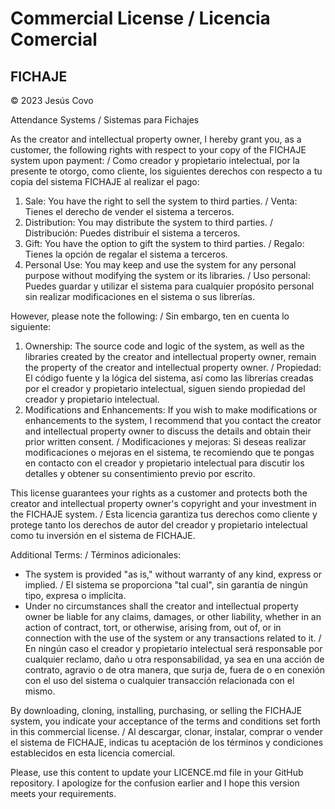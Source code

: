 # Commercial License / Licencia Comercial
## FICHAJE

© 2023 Jesús Covo

Attendance Systems / Sistemas para Fichajes

As the creator and intellectual property owner, I hereby grant you, as a customer, the following rights with respect to your copy of the FICHAJE system upon payment: / Como creador y propietario intelectual, por la presente te otorgo, como cliente, los siguientes derechos con respecto a tu copia del sistema FICHAJE al realizar el pago:

1. Sale: You have the right to sell the system to third parties. / Venta: Tienes el derecho de vender el sistema a terceros.
2. Distribution: You may distribute the system to third parties. / Distribución: Puedes distribuir el sistema a terceros.
3. Gift: You have the option to gift the system to third parties. / Regalo: Tienes la opción de regalar el sistema a terceros.
4. Personal Use: You may keep and use the system for any personal purpose without modifying the system or its libraries. / Uso personal: Puedes guardar y utilizar el sistema para cualquier propósito personal sin realizar modificaciones en el sistema o sus librerías.

However, please note the following: / Sin embargo, ten en cuenta lo siguiente:

1. Ownership: The source code and logic of the system, as well as the libraries created by the creator and intellectual property owner, remain the property of the creator and intellectual property owner. / Propiedad: El código fuente y la lógica del sistema, así como las librerías creadas por el creador y propietario intelectual, siguen siendo propiedad del creador y propietario intelectual.
2. Modifications and Enhancements: If you wish to make modifications or enhancements to the system, I recommend that you contact the creator and intellectual property owner to discuss the details and obtain their prior written consent. / Modificaciones y mejoras: Si deseas realizar modificaciones o mejoras en el sistema, te recomiendo que te pongas en contacto con el creador y propietario intelectual para discutir los detalles y obtener su consentimiento previo por escrito.

This license guarantees your rights as a customer and protects both the creator and intellectual property owner's copyright and your investment in the FICHAJE system. / Esta licencia garantiza tus derechos como cliente y protege tanto los derechos de autor del creador y propietario intelectual como tu inversión en el sistema de FICHAJE.

Additional Terms: / Términos adicionales:
- The system is provided "as is," without warranty of any kind, express or implied. / El sistema se proporciona "tal cual", sin garantía de ningún tipo, expresa o implícita.
- Under no circumstances shall the creator and intellectual property owner be liable for any claims, damages, or other liability, whether in an action of contract, tort, or otherwise, arising from, out of, or in connection with the use of the system or any transactions related to it. / En ningún caso el creador y propietario intelectual será responsable por cualquier reclamo, daño u otra responsabilidad, ya sea en una acción de contrato, agravio o de otra manera, que surja de, fuera de o en conexión con el uso del sistema o cualquier transacción relacionada con el mismo.

By downloading, cloning, installing, purchasing, or selling the FICHAJE system, you indicate your acceptance of the terms and conditions set forth in this commercial license. / Al descargar, clonar, instalar, comprar o vender el sistema de FICHAJE, indicas tu aceptación de los términos y condiciones establecidos en esta licencia comercial.

Please, use this content to update your LICENCE.md file in your GitHub repository. I apologize for the confusion earlier and I hope this version meets your requirements.
